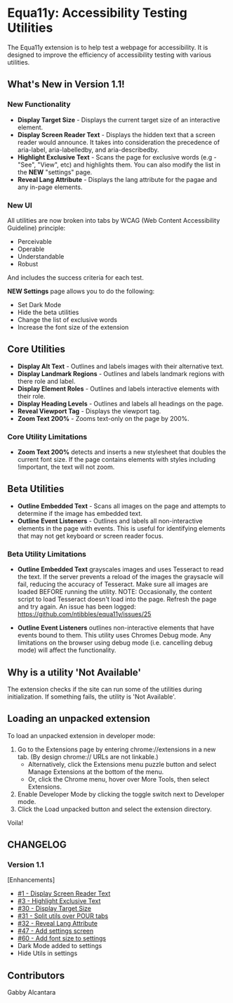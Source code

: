 # Equa11y: Accessibility Testing Utilities
The Equa11y extension is to help test a webpage for accessibility. It is designed to improve the efficiency of accessibility testing with various utilities.

## What's New in Version 1.1!
### New Functionality
- **Display Target Size** - Displays the current target size of an interactive element.
- **Display Screen Reader Text** - Displays the hidden text that a screen reader would announce. It takes into consideration the precedence of aria-label, aria-labelledby, and aria-describedby.
- **Highlight Exclusive Text** - Scans the page for exclusive words (e.g - "See", "View", etc) and highlights them. You can also modify the list in the **NEW** "settings" page.
- **Reveal Lang Attribute** - Displays the lang attribute for the pagae and any in-page elements.

### New UI
All utilities are now broken into tabs by WCAG (Web Content Accessibility Guideline) principle:
- Perceivable
- Operable
- Understandable
- Robust

And includes the success criteria for each test.

**NEW Settings** page allows you to do the following:
- Set Dark Mode
- Hide the beta utilities
- Change the list of exclusive words
- Increase the font size of the extension

## Core Utilities
- **Display Alt Text** - Outlines and labels images with their alternative text.
- **Display Landmark Regions** - Outlines and labels landmark regions with there role and label.
- **Display Element Roles** - Outlines and labels interactive elements with their role.
- **Display Heading Levels** - Outlines and labels all headings on the page.
- **Reveal Viewport Tag** - Displays the viewport tag.
- **Zoom Text 200%** - Zooms text-only on the page by 200%.

### Core Utility Limitations
- **Zoom Text 200%** detects and inserts a new stylesheet that doubles the current font size. If the page contains elements with styles including !important, the text will not zoom.

## Beta Utilities
- **Outline Embedded Text** - Scans all images on the page and attempts to determine if the image has embedded text.
- **Outline Event Listeners** - Outlines and labels all non-interactive elements in the page with events. This is useful for identifying elements that may not get keyboard or screen reader focus. 

### Beta Utility Limitations
- **Outline Embedded Text** grayscales images and uses Tesseract to read the text. If the server prevents a reload of the images the graysacle will fail, reducing the accuracy of Tesseract. Make sure all images are loaded BEFORE running the utility. NOTE: Occasionally, the content script to load Tesseract doesn't load into the page. Refresh the page and try again. An issue has been logged: <a href="https://github.com/ntibbles/equa11y/issues/25">https://github.com/ntibbles/equa11y/issues/25</a>

- **Outline Event Listeners** outlines non-interactive elements that have events bound to them. This utility uses Chromes Debug mode. Any limitations on the browser using debug mode (i.e. cancelling debug mode) will affect the functionality.

## Why is a utility 'Not Available'
The extension checks if the site can run some of the utilities during initialization. If something fails, the utility is 'Not Available'.

## Loading an unpacked extension
To load an unpacked extension in developer mode:

1. Go to the Extensions page by entering chrome://extensions in a new tab. (By design chrome:// URLs are not linkable.)
    - Alternatively, click the Extensions menu puzzle button and select Manage Extensions at the bottom of the menu.
    - Or, click the Chrome menu, hover over More Tools, then select Extensions.
2. Enable Developer Mode by clicking the toggle switch next to Developer mode.
3. Click the Load unpacked button and select the extension directory.

Voila! 

## CHANGELOG

### Version 1.1
[Enhancements]
- [#1 - Display Screen Reader Text](https://github.com/ntibbles/equa11y/issues/1)
- [#3 - Highlight Exclusive Text](https://github.com/ntibbles/equa11y/issues/3)
- [#30 - Display Target Size](https://github.com/ntibbles/equa11y/issues/30)
- [#31 - Split utils over POUR tabs](https://github.com/ntibbles/equa11y/issues/31)
- [#32 - Reveal Lang Attribute](https://github.com/ntibbles/equa11y/issues/32)
- [#47 - Add settings screen](https://github.com/ntibbles/equa11y/issues/47)
- [#60 - Add font size to settings](https://github.com/ntibbles/equa11y/issues/60
)
- Dark Mode added to settings
- Hide Utils in settings

## Contributors
Gabby Alcantara